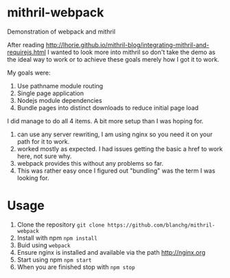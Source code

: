 mithril-webpack
===============

Demonstration of webpack and mithril

After reading http://lhorie.github.io/mithril-blog/integrating-mithril-and-requirejs.html I wanted to look more into mithril so don't take the demo as the ideal way to work or to achieve these goals merely how I got it to work.

My goals were:

1. Use pathname module routing
2. Single page application
3. Nodejs module dependencies
4. Bundle pages into distinct downloads to reduce initial page load

I did manage to do all 4 items.  A bit more setup than I was hoping for.

1. can use any server rewriting, I am using nginx so you need it on your path for it to work.
2. worked mostly as expected.  I had issues getting the basic a href to work here, not sure why.
3. webpack provides this without any problems so far.
4. This was rather easy once I figured out "bundling" was the term I was looking for.

Usage
=====

1. Clone the repository `git clone https://github.com/blanchg/mithril-webpack`
2. Install with npm `npm install`
3. Buid using `webpack`
3. Ensure nginx is installed and available via the path http://nginx.org
4. Start using npm `npm start`
5. When you are finished stop with `npm stop`  
